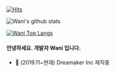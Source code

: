 [![Hits](https://hits.seeyoufarm.com/api/count/incr/badge.svg?url=https%3A%2F%2Fwani-coding.tistory.com&count_bg=%2379C83D&title_bg=%23555555&icon=&icon_color=%23E7E7E7&title=blog&edge_flat=false)](https://hits.seeyoufarm.com)

![Wani's github stats](https://github-readme-stats.vercel.app/api?username=oen142&show_icons=true)

[![Wani Top Langs](https://github-readme-stats.vercel.app/api/top-langs/?username=oen142&layout=compact)](https://github.com/anuraghazra/github-readme-stats)

#### 안녕하세요. 개발자 Wani 입니다.

- 🌱 (2019.11~현재) Dreamaker Inc 재직중

<!--
**oen142/oen142** is a ✨ _special_ ✨ repository because its `README.md` (this file) appears on your GitHub profile.

Here are some ideas to get you started:

- 🔭 I’m currently working on ...
- 🌱 I’m currently learning ...
- 👯 I’m looking to collaborate on ...
- 🤔 I’m looking for help with ...
- 💬 Ask me about ...
- 📫 How to reach me: ...
- 😄 Pronouns: ...
- ⚡ Fun fact: ...
-->
